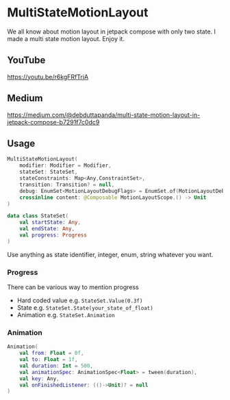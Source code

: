 # MultiStateMotionLayout

We all know about motion layout in jetpack compose with only two state. I made a multi state motion layout. Enjoy it.

## YouTube
https://youtu.be/r6kgFRfTrjA

## Medium
https://medium.com/@debduttapanda/multi-state-motion-layout-in-jetpack-compose-b7291f7c0dc9

## Usage

```kotlin
MultiStateMotionLayout(
    modifier: Modifier = Modifier,
    stateSet: StateSet,
    stateConstraints: Map<Any,ConstraintSet>,
    transition: Transition? = null,
    debug: EnumSet<MotionLayoutDebugFlags> = EnumSet.of(MotionLayoutDebugFlags.NONE),
    crossinline content: @Composable MotionLayoutScope.() -> Unit
)
```

```kotlin
data class StateSet(
    val startState: Any,
    val endState: Any,
    val progress: Progress
)
```
Use anything as state identifier, integer, enum, string whatever you want.

### Progress

There can be various way to mention progress

- Hard coded value
    e.g. `StateSet.Value(0.3f)`
- State
    e.g. `StateSet.State(your_state_of_float)`
- Animation
    e.g. `StateSet.Animation`

### Animation

```kotlin
Animation(
    val from: Float = 0f,
    val to: Float = 1f,
    val duration: Int = 500,
    val animationSpec: AnimationSpec<Float> = tween(duration),
    val key: Any,
    val onFinishedListener: (()->Unit)? = null
)
```
